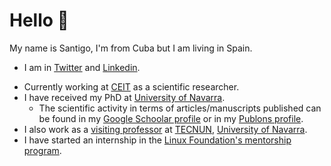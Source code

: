 # Hello 👋

My name is Santigo, I'm from Cuba but I am living in Spain.
- I am in [Twitter](https://twitter.com/sfl0r3nz05) and [Linkedin](linkedin.com/in/sfl0r3nz05).

* Currently working at [CEIT](https://ceit.es) as a scientific researcher.
* I have received my PhD at [University of Navarra](https://www.unav.edu/).
  * The scientific activity in terms of articles/manuscripts published can be found in my [Google Schoolar profile](https://scholar.google.com/citations?user=mfozVfMAAAAJ&hl=en) or in my [Publons profile](https://publons.com/researcher/1967572/santiago-figueroa-lorenzo).
* I also work as a [visiting professor](https://www.unav.edu/web/departamento-de-ingenieria-electrica-y-electronica/personal/otros-profesores-asociados-e-invitados#:~:text=Figueroa%20Lorenzo%2C%20Santiago) at [TECNUN](https://tecnun.unav.edu/), [University of Navarra](https://www.unav.edu/).
* I have started an internship in the [Linux Foundation's mentorship program](https://mentorship.lfx.linuxfoundation.org/project/d8a154c6-41fb-4733-b3c8-df37796e7fa3).
